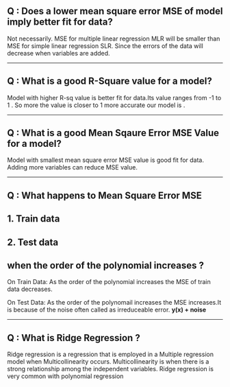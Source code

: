 ## Q : Does a lower mean square error MSE of model imply better fit for data?

Not necessarily.
MSE for multiple linear regression MLR will be smaller than MSE for simple linear regression SLR. Since the errors of the data will decrease when variables are added.
___

## Q : What is a good R-Square value for a model?

Model with higher R-sq value is better fit for data.Its value ranges from -1 to 1 . So more the value is closer to 1 more accurate our model is .
___

## Q : What is a good Mean Sqaure Error MSE Value for a model?

Model with smallest mean square error MSE value is good fit for data. Adding more variables can reduce MSE value.
___

## Q : What happens to Mean Square Error MSE
   ##    1. Train data
   ##    2. Test data
## when the order of the polynomial increases ?

On Train Data:
As the order of the polynomial increases the MSE of train data decreases.


On Test Data:
As the order of the polynomail increases the MSE increases.It is because of the noise often called as irreduceable error. **y(x) + noise**
___

## Q : What is Ridge Regression ?

Ridge regression is a regression that is employed in a Multiple regression model when Multicollinearity occurs. Multicollinearity is when there is a strong relationship among the independent variables. Ridge regression is very common with polynomial regression

    
